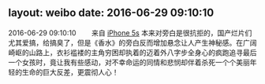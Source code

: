 layout: weibo
date: 2016-06-29 09:10:10
---
2016-06-29 09:10:10  &nbsp;&nbsp;&nbsp;&nbsp;&nbsp;&nbsp; 来自 <a href="sinaweibo://customweibosource" rel="nofollow">iPhone 5s</a>
本来对旁白是很抗拒的，国产烂片们尤其爱搞，给搞臭了，但是《香水》的旁白反而增加悬念让人产生神秘感。在广阔崎岖的山路上，衣衫褴褛的主角穷困却执着的迈着外八字步全身心的疯跑追寻最后一个女孩时，竟让我有些感动，对不幸命运的同情和悲悯却伴着杀死一个个美丽年轻的生命的巨大反差，更震彻人心！ ​​​
